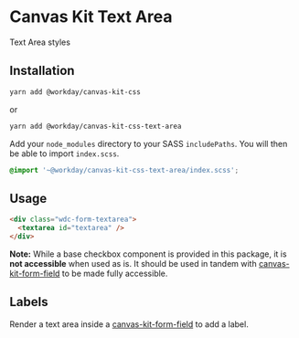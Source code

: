 # Canvas Kit Text Area

Text Area styles

## Installation

```sh
yarn add @workday/canvas-kit-css
```

or

```sh
yarn add @workday/canvas-kit-css-text-area
```

Add your `node_modules` directory to your SASS `includePaths`. You will then be able to import
`index.scss`.

```scss
@import '~@workday/canvas-kit-css-text-area/index.scss';
```

## Usage

```html
<div class="wdc-form-textarea">
  <textarea id="textarea" />
</div>
```

**Note:** While a base checkbox component is provided in this package, it is **not accessible** when
used as is. It should be used in tandem with [canvas-kit-form-field](../../form-field/css) to be
made fully accessible.

## Labels

Render a text area inside a [canvas-kit-form-field](../../form-field/css) to add a label.

